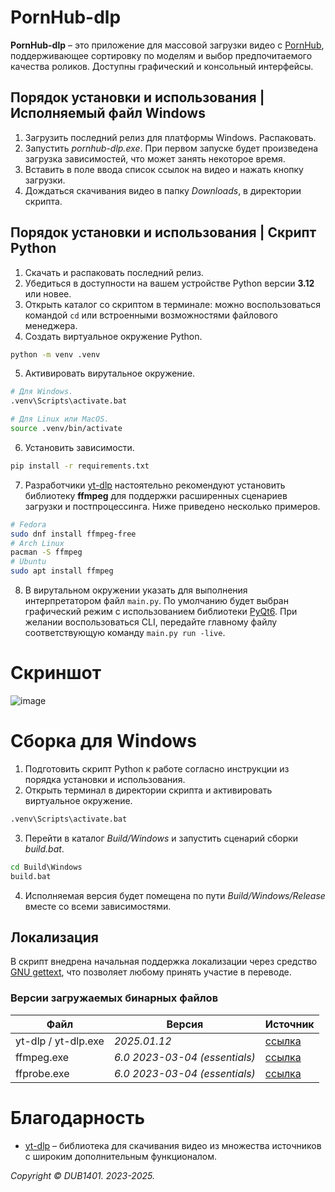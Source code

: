 # PornHub-dlp
**PornHub-dlp** – это приложение для массовой загрузки видео с [PornHub](https://www.pornhub.com/), поддерживающее сортировку по моделям и выбор предпочитаемого качества роликов. Доступны графический и консольный интерфейсы.

## Порядок установки и использования | Исполняемый файл Windows
1. Загрузить последний релиз для платформы Windows. Распаковать.
2. Запустить _pornhub-dlp.exe_. При первом запуске будет произведена загрузка зависимостей, что может занять некоторое время.
4. Вставить в поле ввода список ссылок на видео и нажать кнопку загрузки.
3. Дождаться скачивания видео в папку _Downloads_, в директории скрипта.

## Порядок установки и использования | Скрипт Python
1. Скачать и распаковать последний релиз.
2. Убедиться в доступности на вашем устройстве Python версии **3.12** или новее.
3. Открыть каталог со скриптом в терминале: можно воспользоваться командой `cd` или встроенными возможностями файлового менеджера.
4. Создать виртуальное окружение Python.
```Bash
python -m venv .venv
```
5. Активировать вирутальное окружение. 
```Bash
# Для Windows.
.venv\Scripts\activate.bat

# Для Linux или MacOS.
source .venv/bin/activate
```
6. Установить зависимости.
```Bash
pip install -r requirements.txt
```
7. Разработчики [yt-dlp](https://github.com/yt-dlp) настоятельно рекомендуют установить библиотеку **ffmpeg** для поддержки расширенных сценариев загрузки и постпроцессинга. Ниже приведено несколько примеров.
```Bash
# Fedora
sudo dnf install ffmpeg-free
# Arch Linux
pacman -S ffmpeg
# Ubuntu
sudo apt install ffmpeg
```
8. В вирутальном окружении указать для выполнения интерпретатором файл `main.py`. По умолчанию будет выбран графический режим с использованием библиотеки [PyQt6](https://pypi.org/project/PyQt6/). При желании воспользоваться CLI, передайте главному файлу соответствующую команду `main.py run -live`.

# Скриншот
![image](https://github.com/user-attachments/assets/9fed05cd-5d2a-4f4b-9667-ceded975c03f)

# Сборка для Windows
1. Подготовить скрипт Python к работе согласно инструкции из порядка установки и использования.
2. Открыть терминал в директории скрипта и активировать виртуальное окружение.
```bat
.venv\Scripts\activate.bat
```
3. Перейти в каталог _Build/Windows_ и запустить сценарий сборки _build.bat_.
```bat
cd Build\Windows
build.bat
```
4. Исполняемая версия будет помещена по пути _Build/Windows/Release_ вместе со всеми зависимостями.

## Локализация
В скрипт внедрена начальная поддержка локализации через средство [GNU gettext](https://www.gnu.org/software/gettext/manual/gettext.html), что позволяет любому принять участие в переводе.

### Версии загружаемых бинарных файлов
| Файл                | Версия                        | Источник                                                           |
|---------------------|-------------------------------|--------------------------------------------------------------------|
| yt-dlp / yt-dlp.exe | _2025.01.12_                  | [ссылка](https://github.com/yt-dlp/yt-dlp/releases/tag/2025.01.12) |
| ffmpeg.exe          | _6.0 2023-03-04 (essentials)_ | [ссылка](https://github.com/GyanD/codexffmpeg/releases/tag/6.0)    |
| ffprobe.exe         | _6.0 2023-03-04 (essentials)_ | [ссылка](https://github.com/GyanD/codexffmpeg/releases/tag/6.0)    |

# Благодарность
* [yt-dlp](https://github.com/yt-dlp) – библиотека для скачивания видео из множества источников с широким дополнительным функционалом.

_Copyright © DUB1401. 2023-2025._